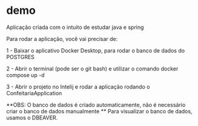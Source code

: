 # demo
Aplicação criada com o intuito de estudar java e spring

Para rodar a aplicação, você vai precisar de:

1 - Baixar o aplicativo Docker Desktop, para rodar o banco de dados do POSTGRES

2 - Abrir o terminal (pode ser o git bash) e utilizar o comando docker compose up -d

3 - Abrir o projeto no Intelij e rodar a aplicação rodando o ConfeitariaApplication

**OBS: O banco de dados é criado automaticamente, não é necessário criar o banco de dados manualmente
** Para visualizar o banco de dados, usamos o DBEAVER.